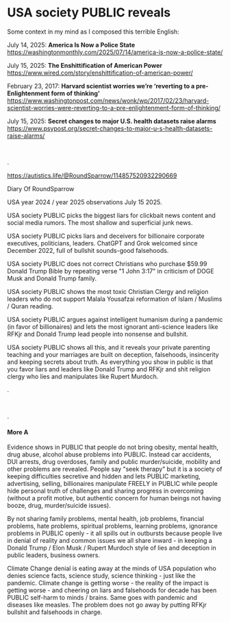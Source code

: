 # USA society PUBLIC reveals

Some context in my mind as I composed this terrible English:

July 14, 2025: **America Is Now a Police State**   
https://washingtonmonthly.com/2025/07/14/america-is-now-a-police-state/

July 15, 2025: **The Enshittification of American Power**    
https://www.wired.com/story/enshittification-of-american-power/

February 23, 2017: **Harvard scientist worries we’re ‘reverting to a pre-Enlightenment form of thinking’**   
https://www.washingtonpost.com/news/wonk/wp/2017/02/23/harvard-scientist-worries-were-reverting-to-a-pre-enlightenment-form-of-thinking/

July 15, 2025: **Secret changes to major U.S. health datasets raise alarms**    
https://www.psypost.org/secret-changes-to-major-u-s-health-datasets-raise-alarms/

&nbsp;

.

https://autistics.life/@RoundSparrow/114857520932290669

Diary Of RoundSparrow

USA year 2024 / year 2025 observations July 15 2025.

USA society PUBLIC picks the biggest liars for clickbait news content and social media rumors. The most shallow and superficial junk news.

USA society PUBLIC picks liars and deceivers for billionaire corporate executives, politicians, leaders. ChatGPT and Grok welcomed since December 2022, full of bullshit sounds-good falsehoods.

USA society PUBLIC does not correct Christians who purchase $59.99 Donald Trump Bible by repeating verse "1 John 3:17" in criticism of DOGE Musk and Donald Trump family. 

USA society PUBLIC shows the most toxic Christian Clergy and religion leaders who do not support Malala Yousafzai reformation of Islam / Muslims / Quran reading.

USA society PUBLIC argues against intelligent humanism during a pandemic (in favor of billionaires) and lets the most ignorant anti-science leaders like RFKjr and Donald Trump lead people into nonsense and bullshit.

USA society PUBLIC shows all this, and it reveals your private parenting teaching and your marriages are built on deception, falsehoods, insincerity and keeping secrets about truth. As everything you show in public is that you favor liars and leaders like Donald Trump and RFKjr and shit religion clergy who lies and manipulates like Rupert Murdoch.

.

&nbsp;

.

#### More A

Evidence shows in PUBLIC that people do not bring obesity, mental health, drug abuse, alcohol abuse problems into PUBLIC. Instead car accidents, DUI arrests, drug overdoses, family and public murder/suicide, mobility and other problems are revealed. People say "seek therapy" but it is a society of keeping difficulties secretive and hidden and lets PUBLIC marketing, advertising, selling, billionaires manipulate FREELY in PUBLIC while people hide personal truth of challenges and sharing progress in overcoming (without a profit motive, but authentic concern for human beings not having booze, drug, murder/suicide issues).

By not sharing family problems, mental health, job problems, financial problems, hate problems, spiritual problems, learning problems, ignorance problems in PUBLIC openly - it all spills out in outbursts because people live in denial of reality and common issues we all share inward - in keeping a Donald Trump / Elon Musk / Rupert Murdoch style of lies and deception in public leaders, business owners.

Climate Change denial is eating away at the minds of USA population who denies science facts, science study, science thinking - just like the pandemic. Climate change is getting worse - the reality of the impact is getting worse - and cheering on liars and falsehoods for decade has been PUBLIC self-harm to minds / brains. Same goes with pandemic and diseases like measles. The problem does not go away by putting RFKjr bullshit and falsehoods in charge.
